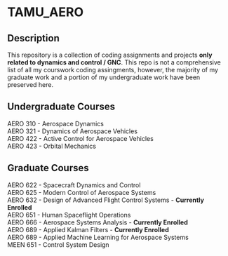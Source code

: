 # TAMU_AERO

## Description
This repository is a collection of coding assignments and projects **only related to dynamics and control / GNC**. This repo is not a comprehensive list of all my courswork coding assingments, however, the majority of my graduate work and a portion of my undergraduate work have been preserved here. 

## Undergraduate Courses
AERO 310 - Aerospace Dynamics\
AERO 321 - Dynamics of Aerospace Vehicles\
AERO 422 - Active Control for Aerospace Vehicles\
AERO 423 - Orbital Mechanics

## Graduate Courses
AERO 622 - Spacecraft Dynamics and Control\
AERO 625 - Modern Control of Aerospace Systems\
AERO 632 - Design of Advanced Flight Control Systems - __Currently Enrolled__\
AERO 651 - Human Spaceflight Operations\
AERO 666 - Aerospace Systems Analysis - __Currently Enrolled__\
AERO 689 - Applied Kalman Filters - __Currently Enrolled__\
AERO 689 - Applied Machine Learning for Aerospace Systems\
MEEN 651 - Control System Design

